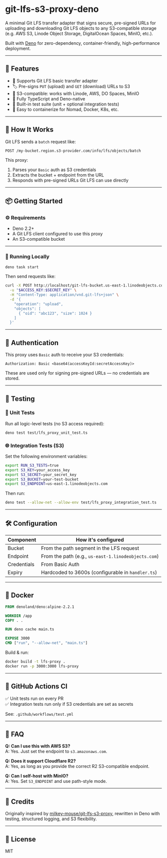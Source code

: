 # git-lfs-s3-proxy-deno

A minimal Git LFS transfer adapter that signs secure, pre-signed URLs for uploading and downloading Git LFS objects to any S3-compatible storage (e.g. AWS S3, Linode Object Storage, DigitalOcean Spaces, MinIO, etc.).

Built with [Deno](https://deno.land/) for zero-dependency, container-friendly, high-performance deployment.

---

## 🚀 Features

- 🔐 Supports Git LFS basic transfer adapter
- 🏷️ Pre-signs `PUT` (upload) and `GET` (download) URLs to S3
- 🧱 S3-compatible: works with Linode, AWS, DO Spaces, MinIO
- 🦕 Fully TypeScript and Deno-native
- 🧪 Built-in test suite (unit + optional integration tests)
- 🐳 Easy to containerize for Nomad, Docker, K8s, etc.

---

## 🔧 How It Works

Git LFS sends a `batch` request like:

```
POST /my-bucket.region.s3-provider.com/info/lfs/objects/batch
```

This proxy:
1. Parses your `Basic` auth as S3 credentials
2. Extracts the bucket + endpoint from the URL
3. Responds with pre-signed URLs Git LFS can use directly

---

## 📦 Getting Started

### ⚙️ Requirements

- Deno 2.2+
- A Git LFS client configured to use this proxy
- An S3-compatible bucket

---

### 🧪 Running Locally

```bash
deno task start
```

Then send requests like:

```bash
curl -X POST http://localhost/git-lfs-bucket.us-east-1.linodeobjects.com/info/lfs/objects/batch \
  -u "$ACCESS_KEY:$SECRET_KEY" \
  -H "Content-Type: application/vnd.git-lfs+json" \
  -d '{
    "operation": "upload",
    "objects": [
      { "oid": "abc123", "size": 1024 }
    ]
  }'
```

---

## 🔐 Authentication

This proxy uses `Basic` auth to receive your S3 credentials:

```
Authorization: Basic <base64(accessKeyId:secretAccessKey)>
```

These are used only for signing pre-signed URLs — no credentials are stored.

---

## 🧪 Testing

### 🧪 Unit Tests

Run all logic-level tests (no S3 access required):

```bash
deno test test/lfs_proxy_unit_test.ts
```

### 🌐 Integration Tests (S3)

Set the following environment variables:

```bash
export RUN_S3_TESTS=true
export S3_KEY=your_access_key
export S3_SECRET=your_secret_key
export S3_BUCKET=your-test-bucket
export S3_ENDPOINT=us-east-1.linodeobjects.com
```

Then run:

```bash
deno test --allow-net --allow-env test/lfs_proxy_integration_test.ts
```

---

## 🛠 Configuration

| Component | How it's configured |
|----------|---------------------|
| Bucket    | From the path segment in the LFS request |
| Endpoint  | From the path (e.g., `us-east-1.linodeobjects.com`) |
| Credentials | From Basic Auth |
| Expiry    | Hardcoded to 3600s (configurable in `handler.ts`) |

---

## 🐳 Docker

```Dockerfile
FROM denoland/deno:alpine-2.2.1

WORKDIR /app
COPY . .

RUN deno cache main.ts

EXPOSE 3000
CMD ["run", "--allow-net", "main.ts"]
```

Build & run:

```bash
docker build -t lfs-proxy .
docker run -p 3000:3000 lfs-proxy
```

---

## 🤖 GitHub Actions CI

✅ Unit tests run on every PR  
✅ Integration tests run only if S3 credentials are set as secrets

See: `.github/workflows/test.yml`

---

## 🙋 FAQ

**Q: Can I use this with AWS S3?**  
A: Yes. Just set the endpoint to `s3.amazonaws.com`.

**Q: Does it support Cloudflare R2?**  
A: Yes, as long as you provide the correct R2 S3-compatible endpoint.

**Q: Can I self-host with MinIO?**  
A: Yes. Set `S3_ENDPOINT` and use path-style mode.

---

## 🧠 Credits

Originally inspired by [milkey-mouse/git-lfs-s3-proxy](https://github.com/milkey-mouse/git-lfs-s3-proxy), rewritten in Deno with testing, structured logging, and S3 flexibility.

---

## 📄 License

MIT
